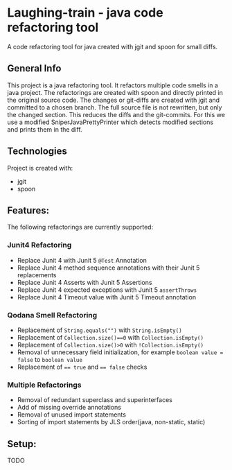# Laughing-train - java code refactoring tool

A code refactoring tool for java created with jgit and spoon for small diffs.

## General Info

This project is a java refactoring tool. It refactors multiple code smells in a java project. The refactorings are created with spoon and directly printed in the original source code. The changes or git-diffs are created with jgit and committed to a chosen branch. The full source file is not rewritten, but only the changed section. This reduces the diffs and the git-commits. For this we use a modified SniperJavaPrettyPrinter which detects modified sections and prints them in the diff.

## Technologies

Project is created with:
 - jgit 
 - spoon

## Features:
The following refactorings are currently supported:

  ### Junit4 Refactoring
  * Replace Junit 4 with Junit 5 `@Test` Annotation
  * Replace Junit 4 method sequence annotations with their Junit 5 replacements
  * Replace Junit 4 Asserts with Junit 5 Assertions
  * Replace Junit 4 expected exceptions with Junit 5 `assertThrows`
  * Replace Junit 4 Timeout value with Junit 5 Timeout annotation
  ### Qodana Smell Refactoring
  * Replacement of `String.equals("")` with `String.isEmpty()`
  * Replacement of `Collection.size()==0` with `Collection.isEmpty()`
  * Replacement of `Collection.size()>0` with `!Collection.isEmpty()`
  * Removal of unnecessary field initialization, for example `boolean value = false` to `boolean value`
  * Replacement of `== true` and `== false` checks
  ### Multiple Refactorings
  * Removal of redundant superclass and superinterfaces
  * Add of missing override annotations
  * Removal of unused import statements
  * Sorting of import statements by JLS order(java, non-static, static)
## Setup:
  TODO

